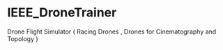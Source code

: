 # IEEE_DroneTrainer
 Drone Flight Simulator ( Racing Drones , Drones for Cinematography and Topology )

